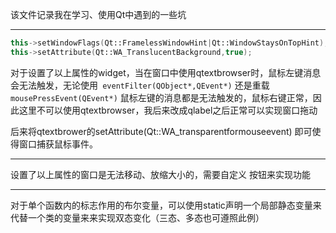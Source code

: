 该文件记录我在学习、使用Qt中遇到的一些坑

---



```c++
this->setWindowFlags(Qt::FramelessWindowHint|Qt::WindowStaysOnTopHint);
this->setAttribute(Qt::WA_TranslucentBackground,true);
```

对于设置了以上属性的widget，当在窗口中使用qtextbrowser时，鼠标左键消息会无法触发，无论使用` eventFilter(QObject*,QEvent*)` 还是重载` mousePressEvent(QEvent*)` 鼠标左键的消息都是无法触发的，鼠标右键正常，因此这里不可以使用qtextbrowser，我后来改成qlabel之后正常可以实现窗口拖动

后来将qtextbrower的setAttribute(Qt::WA_transparentformouseevent) 即可使得窗口捕获鼠标事件。

---

设置了以上属性的窗口是无法移动、放缩大小的，需要自定义 按钮来实现功能

---

对于单个函数内的标志作用的布尔变量，可以使用static声明一个局部静态变量来代替一个类的变量来来实现双态变化（三态、多态也可遵照此例）

